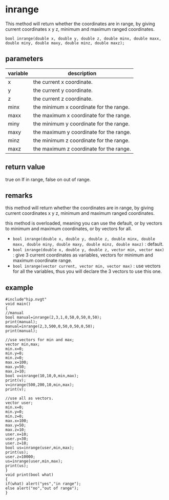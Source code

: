 # inrange

This method will return whether the coordinates are in range, by giving current coordinates x y z, minimum and maximum ranged coordinates.

`bool inrange(double x, double y, double z, double minx, double maxx, double miny, double maxy, double minz, double maxz);`

## parameters

| variable | description |
|---|---|
| x | the current x coordinate. |
| y | the current y coordinate. |
| z | the current z coordinate. |
| minx | the minimum x coordinate for the range. |
| maxx | the maximum x coordinate for the range. |
| miny | the minimum y coordinate for the range. |
| maxy | the maximum y coordinate for the range. |
| minz | the minimum z coordinate for the range. |
| maxz | the maximum z coordinate for the range. |

## return value

true on If in range, false on out of range.

## remarks

this method will return whether the coordinates are in range, by giving current coordinates x y z, minimum and maximum ranged coordinates.

this method is overloaded, meaning you can use the default, or by vectors to minimum and maximum coordinates, or by vectors for all.

* `bool inrange(double x, double y, double z, double minx, double maxx, double miny, double maxy, double minz, double maxz)` : default.
* `bool inrange(double x, double y, double z, vector min, vector max)` : give 3 current coordinates as variables, vectors for minimum and maximum coordinate range.
* `bool inrange(vector current, vector min, vector max)` : use vectors for all the variables, thus you will declare the 3 vectors to use this one.

## example

```
#include"hip.nvgt"
void main()
{
//manual
bool manual=inrange(2,3,1,0,50,0,50,0,50);
print(manual);
manual=inrange(2,3,500,0,50,0,50,0,50);
print(manual);

//use vectors for min and max;
vector min,max;
min.x=0;
min.y=0;
min.z=0;
max.x=100;
max.y=50;
max.z=10;
bool v=inrange(10,10,0,min,max);
print(v);
v=inrange(500,200,10,min,max);
print(v);

//use all as vectors.
vector user;
min.x=0;
min.y=0;
min.z=0;
max.x=100;
max.y=50;
max.z=10;
user.x=10;
user.y=30;
user.z=10;
bool us=inrange(user,min,max);
print(us);
user.z=10000;
us=inrange(user,min,max);
print(us);
}
void print(bool what)
{
if(what) alert("yes","in range");
else alert("no","out of range");
}
```